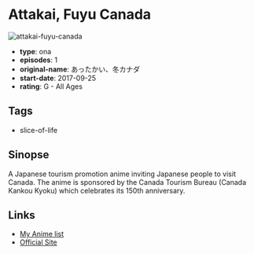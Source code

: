 # Attakai, Fuyu Canada

![attakai-fuyu-canada](https://cdn.myanimelist.net/images/anime/2/87832.jpg)

-   **type**: ona
-   **episodes**: 1
-   **original-name**: あったかい、冬カナダ
-   **start-date**: 2017-09-25
-   **rating**: G - All Ages

## Tags

-   slice-of-life

## Sinopse

A Japanese tourism promotion anime inviting Japanese people to visit Canada. The anime is sponsored by the Canada Tourism Bureau (Canada Kankou Kyoku) which celebrates its 150th anniversary.

## Links

-   [My Anime list](https://myanimelist.net/anime/36404/Attakai_Fuyu_Canada)
-   [Official Site](https://www.canada.jp/winter2017/)

